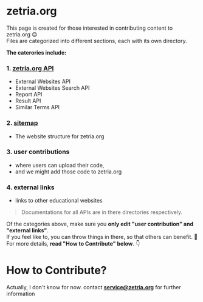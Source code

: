 # zetria.org

This page is created for those interested in contributing content to zetria.org 😉  
Files are categorized into different sections, each with its own directory.  
  
**The caterories include:**  
### 1. [zetria.org API](./api)
   - External Websites API
   - External Websites Search API
   - Report API
   - Result API
   - Similar Terms API
### 2. [sitemap](./sitemap)
   - The website structure for zetria.org
### 3. user contributions
   - where users can upload their code,
   - and we might add those code to zetria.org
### 4. external links
   - links to other educational websites
  
> Documentations for all APIs are in there directories respectively.  
  
Of the categories above, make sure you **only edit "user contribution" and "external links"**.  
If you feel like to, you can throw things in there, so that others can benefit. 🌹  
For more details, **read "How to Contribute" below**. 👇

# How to Contribute?

Actually, I don't know for now. contact **service@zetria.org** for further information
